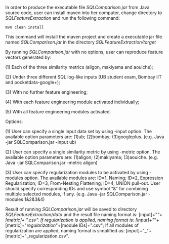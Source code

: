 In order to produce the executable file *SQLComparison.jar* from Java source code, user can install maven into her computer, change directory to *SQLFeatureExtraction* and run the following command: 
	
	mvn clean install

This command will install the maven project and create a executable jar file named *SQLComparison.jar* in the directory *SQLFeatureExtraction/target*

By running *SQLComparison.jar* with no options, user can reproduce feature vectors generated by:

(1) Each of the three similarity metrics (aligon, makiyama and aouiche); 

(2) Under three different SQL log-like inputs (UB student exam, Bombay IIT and pocketdata-google+);

(3) With no further feature engineering;

(4) With each feature engineering module activated individually;

(5) With all feature engineering modules activated.

Options:

(1) User can specify a single input data set by using -input option. The available option parameters are: (1)ub; (2)bombay; (3)googleplus. (e.g. Java -jar SQLComparison.jar -input ub)

(2) User can specify a single similarity metric by using -metric option. The available option parameters are: (1)aligon; (2)makiyama; (3)aouiche. (e.g. Java -jar SQLComparison.jar -metric aligon)

(3) User can specify regularization modules to be activated by using -modules option. The available modules are: ID=1, Naming; ID=2, Expression Regularization; ID=3, From-Nesting Flattening; ID=4, UNION pull-out. User should specify corresponding IDs and use symbol "&" for combining multiple selected modules, if any. (e.g. Java -jar SQLComparison.jar -modules 1&2&3&4)

Result of running *SQLComparison.jar* will be saved to directory *SQLFeatureExtraction/data* and the result file naming format is: [input]+"_"+[metric]+ ".csv". If regularization is applied, naming format is: [input]+"_"+[metric]+"_regularization_"+[module IDs]+".csv"; If all modules of regularization are applied, naming format is simplified as: [input]+"_"+[metric]+"_regularization.csv".






